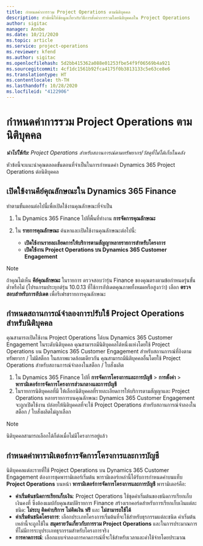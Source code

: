 ```yaml
---
title: กำหนดค่าการรวม Project Operations ตามนิติบุคคล
description: หัวข้อนี้ให้ข้อมูลเกี่ยวกับวิธีการตั้งค่าการรวมโดยนิติบุคคลใน Project Operations
author: sigitac
manager: Annbe
ms.date: 10/21/2020
ms.topic: article
ms.service: project-operations
ms.reviewer: kfend
ms.author: sigitac
ms.openlocfilehash: 5d2bb415362a088e01253fbe54f9f06569b4a921
ms.sourcegitcommit: 4cf1dc1561b92fca4175f0b3813133c5e63ce8e6
ms.translationtype: HT
ms.contentlocale: th-TH
ms.lasthandoff: 10/28/2020
ms.locfileid: "4122906"
---
```

# <a name="configure-project-operations-integration-per-legal-entity"></a>กำหนดค่าการรวม Project Operations ตามนิติบุคคล 

_**นำไปใช้กับ:** Project Operations สำหรับสถานการณ์ตามทรัพยากร/วัสดุที่ไม่ได้เก็บในคลัง_

หัวข้อนี้จะแนะนำคุณตลอดขั้นตอนที่จำเป็นในการกำหนดค่า Dynamics 365 Project Operations ต่อนิติบุคคล

## <a name="enable-feature-keys-in-dynamics-365-finance"></a>เปิดใช้งานคีย์คุณลักษณะใน Dynamics 365 Finance

ทำตามขั้นตอนต่อไปนี้เพื่อเปิดใช้งานคุณลักษณะที่จำเป็น

1. ใน Dynamics 365 Finance ไปที่พื้นที่ทำงาน **การจัดการคุณลักษณะ**
2. ใน **รายการคุณลักษณะ** ค้นหาและเปิดใช้งานคุณลักษณะต่อไปนี้:
  
    - **เปิดใช้งานรายละเอียดการให้บริการตามสัญญาหลายรายการสำหรับโครงการ**
    - **เปิดใช้งาน Project Operations บน Dynamics 365 Customer Engagement**

> [!NOTE]
> ถ้าคุณไม่เห็น **คีย์คุณลักษณะ** ในรายการ ตรวจสอบว่ารุ่น Finance ของคุณตรงตามข้อกำหนดรุ่นขั้นต่ำหรือไม่ (โปรแกรมประยุกต์รุ่น 10.0.13 ที่ใช้การอัปเดตคุณภาพทั้งหมดหรือสูงกว่า) เลือก **ตรวจสอบสำหรับการอัปเดต** เพื่อรีเฟรชรายการคุณลักษณะ

## <a name="define-the-project-operations-deployment-scenario-for-a-legal-entity"></a>กำหนดสถานการณ์จำลองการปรับใช้ Project Operations สำหรับนิติบุคคล

คุณสามารถเปิดใช้งาน Project Operations ได้บน Dynamics 365 Customer Engagement ในระดับนิติบุคคล คุณสามารถมีนิติบุคคลได้หนึ่งแห่งโดยใช้ Project Operations บน Dynamics 365 Customer Engagement สำหรับสถานการณ์ที่อิงตามทรัพยากร / ไม่มีสต็อก ในสภาพแวดล้อมเดียวกัน คุณสามารถมีนิติบุคคลอื่นโดยใช้ Project Operations สำหรับสถานการณ์จำลองในสต็อก / ใบสั่งผลิต

1. ใน Dynamics 365 Finance ไปที่ **การจัดการโครงการและการบัญชี** > **การตั้งค่า** > **พารามิเตอร์การจัดการโครงการส่วนกลางและการบัญชี**
2. ในรายการนิติบุคคลที่มี ให้เลือกนิติบุคคลที่รายละเอียดการให้บริการตามสัญญาและ Project Operations หลายรายการบนคุณลักษณะ Dynamics 365 Customer Engagement จะถูกเปิดใช้งาน ปล่อยให้นิติบุคคลที่จะใช้ Project Operations สำหรับสถานการณ์จำลองในสต็อก / ใบสั่งผลิตไม่ถูกเลือก

> [!NOTE]
> นิติบุคคลสามารถเลือกได้ก็ต่อเมื่อไม่มีโครงการอยู่แล้ว

## <a name="configure-project-management-and-accounting-parameters"></a>กำหนดค่าพารามิเตอร์การจัดการโครงการและการบัญชี

นิติบุคคลแต่ละรายที่ใช้ Project Operations บน Dynamics 365 Customer Engagement ต้องการชุดพารามิเตอร์เริ่มต้น พารามิเตอร์เหล่านี้ได้รับการกำหนดค่าบนแท็บ **Project Operations** บนหน้า **พารามิเตอร์การจัดการโครงการและการบัญชี** พารามิเตอร์คือ:

  - **ค่าเริ่มต้นชนิดการเรียกเก็บเงิน**: Project Operations ใช้ชุดค่าเริ่มต้นของชนิดการเรียกเก็บเงินคงที่ ซึ่งต้องแมปกับคุณสมบัติรายการ Finance สร้างเรกคอร์ดสำหรับการเรียกเก็บเงินแต่ละชนิด: **ไม่ระบุ** **คิดค่าบริการ** **ไม่คิดเงิน** **ฟรี** และ **ไม่สามารถใช้ได้**
  - **ค่าเริ่มต้นชนิดโครงการ**: เลือกประเภทโครงการเริ่มต้นที่จะใช้สำหรับธุรกรรมแต่ละชนิด ค่าเริ่มต้นเหล่านี้จะถูกใช้ใน **สมุดรายวันเกี่ยวกับการรวม Project Operations** และในการประมาณการที่ไม่มีการระบุประเภทธุรกรรมสำหรับโครงการจริง
  - **การคาดการณ์**: เลือกแบบจำลองการคาดการณ์ที่จะใช้สำหรับเวลาและค่าใช้จ่ายโดยประมาณ

